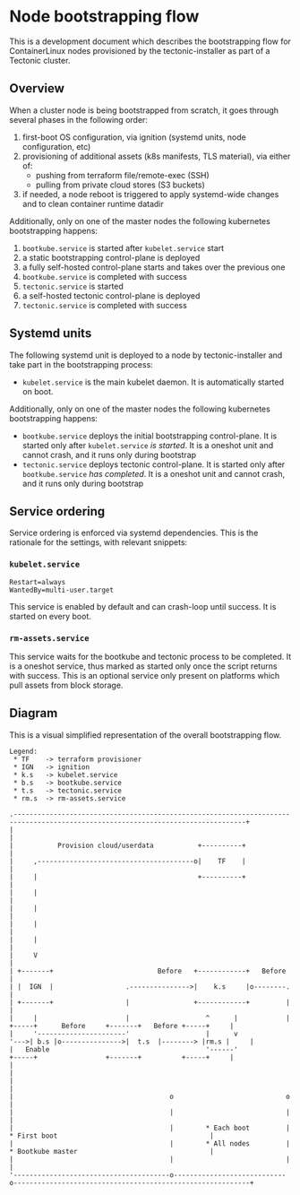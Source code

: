 # Node bootstrapping flow

This is a development document which describes the bootstrapping flow for ContainerLinux nodes provisioned by the tectonic-installer as part of a Tectonic cluster.

## Overview

When a cluster node is being bootstrapped from scratch, it goes through several phases in the following order:

1. first-boot OS configuration, via ignition (systemd units, node configuration, etc)
2. provisioning of additional assets (k8s manifests, TLS material), via either of:
   * pushing from terraform file/remote-exec (SSH)
   * pulling from private cloud stores (S3 buckets)
3. if needed, a node reboot is triggered to apply systemd-wide changes and to clean container runtime datadir

Additionally, only on one of the master nodes the following kubernetes bootstrapping happens:

1. `bootkube.service` is started after `kubelet.service` start
2. a static bootstrapping control-plane is deployed
3. a fully self-hosted control-plane starts and takes over the previous one
4. `bootkube.service` is completed with success
5. `tectonic.service` is started
6. a self-hosted tectonic control-plane is deployed
7. `tectonic.service` is completed with success

## Systemd units

The following systemd unit is deployed to a node by tectonic-installer and take part in the bootstrapping process:

* `kubelet.service` is the main kubelet daemon. It is automatically started on boot.

Additionally, only on one of the master nodes the following kubernetes bootstrapping happens:

* `bootkube.service` deploys the initial bootstrapping control-plane. It is started only after `kubelet.service` _is started_. It is a oneshot unit and cannot crash, and it runs only during bootstrap
* `tectonic.service` deploys tectonic control-plane. It is started only after `bootkube.service` _has completed_.  It is a oneshot unit and cannot crash, and it runs only during bootstrap

[tectonic-torcx]: https://github.com/coreos/tectonic-torcx

## Service ordering

Service ordering is enforced via systemd dependencies. This is the rationale for the settings, with relevant snippets:

### `kubelet.service`

```
Restart=always
WantedBy=multi-user.target
```

This service is enabled by default and can crash-loop until success.
It is started on every boot.

### `rm-assets.service`

This service waits for the bootkube and tectonic process to be completed.
It is a oneshot service, thus marked as started only once the script returns with success.
This is an optional service only present on platforms which pull assets from block storage.

## Diagram

This is a visual simplified representation of the overall bootstrapping flow.

```bob
Legend:
 * TF    -> terraform provisioner
 * IGN   -> ignition
 * k.s   -> kubelet.service
 * b.s   -> bootkube.service
 * t.s   -> tectonic.service
 * rm.s  -> rm-assets.service

.--------------------------------------------------------------------------------------------------------------------------------+
|                                                                                                                                |
|           Provision cloud/userdata           +----------+                                                                      |
|     ,---------------------------------------o|    TF    |                                                                      |
|     |                                        +----------+                                                                      |
|     |                                                                                                                          |
|     |                                                                                                                          |
|     |                                                                                                                          |
|     |                                                                                                                          |
|     V                                                                                                                          |
| +-------+                          Before   +------------+   Before                                                            |
| |  IGN  |                  .--------------->|    k.s     |o--------.                                                           |
| +-------+                  |                +------------+         |                                                           |
|     |                      |                   ^      |            |    +-----+      Before     +-------+   Before +-----+     |
|     '----------------------'                   |      v            '--->| b.s |o--------------->|  t.s  |--------> |rm.s |     |
|   Enable                                       '------'                 +-----+                 +-------+          +-----+     |
|                                                                                                                                |
|                                                                                                                                |
|                                       o                            o                                                           |
|                                       |                            |                                                           |
|                                       |        * Each boot         |         * First boot                                      |
|                                       |        * All nodes         |         * Bootkube master                                 |
|                                       |                            |                                                           |
'---------------------------------------o----------------------------o-----------------------------------------------------------+
```
